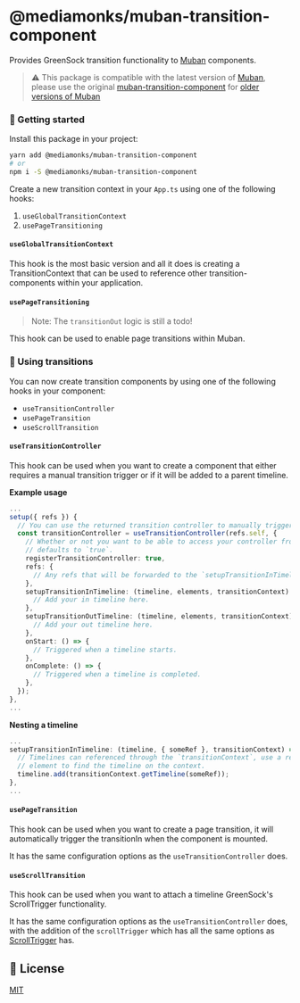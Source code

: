 # @mediamonks/muban-transition-component
Provides GreenSock transition functionality to [Muban](https://github.com/mubanjs/muban) components.

> :warning: This package is compatible with the latest version of [Muban](https://github.com/mubanjs/muban), please use 
> the original [muban-transition-component](https://github.com/riccoarntz/muban-transition-component) for [older versions of Muban](https://github.com/mediamonks/muban)  

### 🚀 Getting started
Install this package in your project:

```sh
yarn add @mediamonks/muban-transition-component
# or
npm i -S @mediamonks/muban-transition-component
```

Create a new transition context in your `App.ts` using one of the following hooks:
1. `useGlobalTransitionContext`
2. `usePageTransitioning`

#### `useGlobalTransitionContext`
This hook is the most basic version and all it does is creating a TransitionContext that can be used to reference other 
transition-components within your application.

#### `usePageTransitioning`
> Note: The `transitionOut` logic is still a todo!

This hook can be used to enable page transitions within Muban. 

### 💫 Using transitions 
You can now create transition components by using one of the following hooks in your component:
- `useTransitionController`
- `usePageTransition`
- `useScrollTransition`

#### `useTransitionController`
This hook can be used when you want to create a component that either requires a manual transition trigger or if it 
will be added to a parent timeline.

**Example usage**
```ts
...
setup({ refs }) {
  // You can use the returned transition controller to manually trigger `transitionIn` or `transitionOut`
  const transitionController = useTransitionController(refs.self, {
    // Whether or not you want to be able to access your controller from the transition-context,
    // defaults to `true`.
    registerTransitionController: true, 
    refs: {
      // Any refs that will be forwarded to the `setupTransitionInTimelin` and `setupTransitionOutTimeline` functions
    },
    setupTransitionInTimeline: (timeline, elements, transitionContext) => {
      // Add your in timeline here.
    },
    setupTransitionOutTimeline: (timeline, elements, transitionContext) => {
      // Add your out timeline here. 
    },
    onStart: () => {
      // Triggered when a timeline starts.
    },
    onComplete: () => {
      // Triggered when a timeline is completed.
    },
  });
},
...
```

**Nesting a timeline**
```ts
...
setupTransitionInTimeline: (timeline, { someRef }, transitionContext) => { 
  // Timelines can referenced through the `transitionContext`, use a ref or 
  // element to find the timeline on the context. 
  timeline.add(transitionContext.getTimeline(someRef));
},
...
```

#### `usePageTransition`
This hook can be used when you want to create a page transition, it will automatically trigger the transitionIn when 
the component is mounted. 

It has the same configuration options as the `useTransitionController` does.

#### `useScrollTransition`
This hook can be used when you want to attach a timeline GreenSock's ScrollTrigger functionality.

It has the same configuration options as the `useTransitionController` does, with the addition of the `scrollTrigger` which has all the same options as [ScrollTrigger](https://greensock.com/docs/v3/Plugins/ScrollTrigger) has. 


## 📝 License
[MIT](../LICENSE)